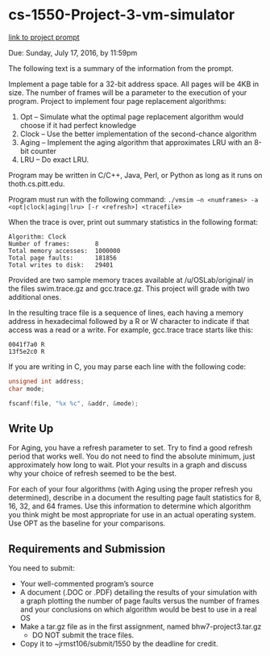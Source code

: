 # cs-1550-Project-3-vm-simulator

[link to project prompt](https://people.cs.pitt.edu/~jmisurda/teaching/cs1550/2167/cs1550-2167-project3.htm)

Due: Sunday, July 17, 2016, by 11:59pm

The following text is a summary of the information from the prompt.

Implement a page table for a 32-bit address space. All pages will be 4KB in size. The number of frames will be a parameter to the execution of your program. Project to implement four page replacement algorithms:

  1. Opt – Simulate what the optimal page replacement algorithm would choose if it had perfect knowledge 
  2. Clock – Use the better implementation of the second-chance algorithm 
  3. Aging – Implement the aging algorithm that approximates LRU with an 8-bit counter
  4. LRU – Do exact LRU.

Program may be written in C/C++, Java, Perl, or Python as long as it runs on thoth.cs.pitt.edu.




Program must run with the following command:
`./vmsim –n <numframes> -a <opt|clock|aging|lru> [-r <refresh>] <tracefile>`


When the trace is over, print out summary statistics in the following format:
```
Algorithm: Clock
Number of frames:       8
Total memory accesses:  1000000
Total page faults:      181856
Total writes to disk:   29401
```

Provided are two sample memory traces available at /u/OSLab/original/ in the files swim.trace.gz and gcc.trace.gz. This project will grade with two additional ones. 

In the resulting trace file is a sequence of lines, each having a memory address in hexadecimal followed by a R or W character to indicate if that access was a read or a write. For example, gcc.trace trace starts like this: 
  ```
  0041f7a0 R
  13f5e2c0 R
  ```

If you are writing in C, you may parse each line with the following code:

```C
unsigned int address;
char mode;

fscanf(file, "%x %c", &addr, &mode);
```

## Write Up

For Aging, you have a refresh parameter to set. Try to find a good refresh period that works well. You do not need to find the absolute minimum, just approximately how long to wait. Plot your results in a graph and discuss why your choice of refresh seemed to be the best.

For each of your four algorithms (with Aging using the proper refresh you determined), describe in a document the resulting page fault statistics for 8, 16, 32, and 64 frames. Use this information to determine which algorithm you think might be most appropriate for use in an actual operating system. Use OPT as the baseline for your comparisons.


## Requirements and Submission
You need to submit:
*	Your well-commented program’s source
*	A document (.DOC or .PDF) detailing the results of your simulation with a graph plotting the number of page faults versus the number of frames and your conclusions on which algorithm would be best to use in a real OS
* Make a tar.gz file as in the first assignment, named bhw7-project3.tar.gz
  *	DO NOT submit the trace files.
* Copy it to ~jrmst106/submit/1550 by the deadline for credit.


